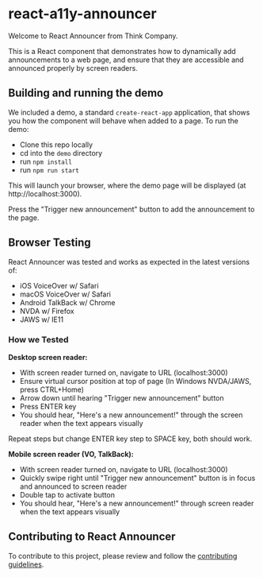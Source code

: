 # react-a11y-announcer

Welcome to React Announcer from Think Company.

This is a React component that demonstrates how to dynamically add announcements to a web page, and ensure that they are accessible and announced properly by screen readers.

## Building and running the demo

We included a demo, a standard `create-react-app` application, that shows you how the component will behave when added to a page. To run the demo:

* Clone this repo locally
* cd into the `demo` directory
* run `npm install`
* run `npm run start`

This will launch your browser, where the demo page will be displayed (at http://localhost:3000).

Press the "Trigger new announcement" button to add the announcement to the page.

## Browser Testing

React Announcer was tested and works as expected in the latest versions of:

* iOS VoiceOver w/ Safari
* macOS VoiceOver w/ Safari
* Android TalkBack w/ Chrome
* NVDA w/ Firefox
* JAWS w/ IE11

### How we Tested

**Desktop screen reader:**
* With screen reader turned on, navigate to URL (localhost:3000)
* Ensure virtual cursor position at top of page (In Windows NVDA/JAWS, press CTRL+Home)
* Arrow down until hearing "Trigger new announcement" button
* Press ENTER key
* You should hear, "Here's a new announcement!" through the screen reader when the text appears visually

Repeat steps but change ENTER key step to SPACE key, both should work.

**Mobile screen reader (VO, TalkBack):**
* With screen reader turned on, navigate to URL (localhost:3000)
* Quickly swipe right until "Trigger new announcement" button is in focus and announced to screen reader
* Double tap to activate button
* You should hear, "Here's a new announcement!" through screen reader when the text appears visually


## Contributing to React Announcer

To contribute to this project, please review and follow the [contributing guidelines](https://github.com/thinkcompany/react-a11y-announcer/blob/master/CONTRIBUTING.md).